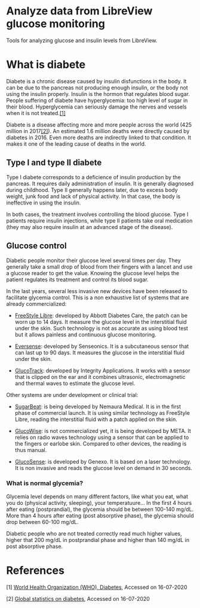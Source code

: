 # Analyze data from LibreView glucose monitoring

Tools for analyzing glucose and insulin levels from LibreView.

# What is diabete

Diabete is a chronic disease caused by insulin disfunctions in the body. 
It can be due to the pancreas not producing enough insulin, or the body not using the insulin properly.
Insulin is the hormon that regulates blood sugar. People suffering of diabete have hyperglycemia: too high level of sugar in their blood.
Hyperglycemia can seriously damage the nerves and vessels when it is not treated.[[1]](#1)

Diabete is a disease affecting more and more people across the world (425 million in 2017[[2]](#2)). An estimated 1.6 million deaths were directly caused by diabetes in 2016.
Even more deaths are indirectly linked to that condition.
It makes it one of the leading cause of deaths in the world.

## Type I and type II diabete

Type I diabete corresponds to a deficience of insulin production by the pancreas. It requires daily administration of insulin.
It is generally diagnosed during childhood.
Type II generally happens later, due to excess body weight, junk food and lack of physical activity. In that case, the body is ineffective in using the insulin.

In both cases, the treatment involves controlling the blood glucose. Type I patients require insulin injections, while type II patients take oral medication (they may also require insulin at an advanced stage of the disease).

## Glucose control

Diabetic people monitor their glucose level several times per day. 
They generally take a small drop of blood from their fingers with a lancet and use a glucose reader to get the value. 
Knowing the glucose level helps the patient regulates its treatment and control its blood sugar.

In the last years, several less invasive new devices have been released to facilitate glycemia control.
This is a non exhaustive list of systems that are already commercialized:

- [FreeStyle Libre](https://www.freestylelibre.fr/libre/): developed by Abbott Diabetes Care, the patch can be worn up to 14 days. It measure the glucose level in the interstitial fluid under the skin. Such technology is not as accurate as using blood test but it allows painless and continuous glucose monitoring.

- [Eversense](https://www.eversensediabetes.com/): developed by Senseonics. It is a subcutaneous sensor that can last up to 90 days. It measures the glucose in the interstitial fluid under the skin.

- [GlucoTrack](http://www.glucotrack.com/): developed by Integrity Applications. It works with a sensor that is clipped on the ear and it combines ultrasonic, electromagnetic and thermal waves to estimate the glucose level.

Other systems are under development or clinical trial:

- [SugarBeat](https://nemauramedical.com/sugarbeat/): is being developed by Nemaura Medical. It is in the first phase of commercial launch. It is using similar technology as FreeStyle Libre, reading the interstitial fluid with a patch applied on the skin.

- [GlucoWise](https://gluco-wise.com/): is not commercialized yet, it is being developed by META. It relies on radio waves technology using a sensor that can be applied to the fingers or earlobe skin. Compared to other devices, the reading is thus manual.

- [GlucoSense](https://www.leeds.ac.uk/site/custom_scripts/profile-single.php?profileTypeID=&categoryID=2000&profileID=116): is developed by Genexo. It is based on a laser technology. It is non invasive and reads the glucose level on demand in 30 seconds.

### What is normal glycemia?

Glycemia level depends on many different factors, like what you eat, what you do (physical activity, sleeping), your temperatuure... In the first 4 hours after eating (postprandial), the glycemia should be between 100-140 mg/dL. More than 4 hours after eating (post absorptive phase), the glycemia should drop between 60-100 mg/dL.

Diabetic people who are not treated correctly read much higher values, higher that 200 mg/dL in postprandial phase and higher than 140 mg/dL in post absorptive phase.



# References
<a id="1">[1]</a> [World Health Organization (WHO), Diabetes](https://www.who.int/en/news-room/fact-sheets/detail/diabetes#:~:text=Le%20diab%C3%A8te%20est%20une%20maladie,de%20sucre%20dans%20le%20sang.), Accessed on 16-07-2020

<a id="2">[2]</a> [Global statistics on diabetes](https://www.escardio.org/Education/Diabetes-and-CVD/Recommended-Reading/global-statistics-on-diabetes), Accessed on 16-07-2020

